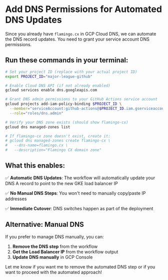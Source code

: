 # Add DNS Permissions for Automated DNS Updates

Since you already have `flamingo.cx` in GCP Cloud DNS, we can automate the DNS record updates. You need to grant your service account DNS permissions.

## Run these commands in your terminal:

```bash
# Set your project ID (replace with your actual project ID)
export PROJECT_ID="major-league-github"

# Enable Cloud DNS API (if not already enabled)
gcloud services enable dns.googleapis.com

# Grant DNS admin permissions to your GitHub Actions service account
gcloud projects add-iam-policy-binding $PROJECT_ID \
  --member="serviceAccount:github-actions@$PROJECT_ID.iam.gserviceaccount.com" \
  --role="roles/dns.admin"

# Verify your DNS zone exists (should show flamingo-cx)
gcloud dns managed-zones list

# If flamingo-cx zone doesn't exist, create it:
# gcloud dns managed-zones create flamingo-cx \
#   --dns-name=flamingo.cx \
#   --description="Flamingo CX domain zone"
```

## What this enables:

✅ **Automatic DNS Updates**: The workflow will automatically update your DNS A record to point to the new GKE load balancer IP

✅ **No Manual DNS Steps**: You won't need to manually copy/paste IP addresses

✅ **Immediate Cutover**: DNS switches happen as part of the deployment

## Alternative: Manual DNS

If you prefer to manage DNS manually, you can:

1. **Remove the DNS step** from the workflow
2. **Get the Load Balancer IP** from the workflow output  
3. **Update DNS manually** in GCP Console

Let me know if you want me to remove the automated DNS step or if you want to proceed with the automated approach!